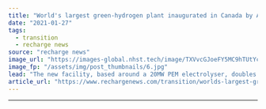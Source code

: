 ```yaml
---
title: "World's largest green-hydrogen plant inaugurated in Canada by Air Liquide"
date: "2021-01-27"
tags: 
  - transition
  - recharge news
source: "recharge news"
image_url: "https://images-global.nhst.tech/image/TXVvcGJoeFY5MC9hTUtYcGdJSnVLc0pYNk9ObnFBYUYzVVpLVDBJaTN6WT0=/nhst/binary/025df1170018061eaad1f5624a2ea5d1"
image_fp: "/assets/img/post_thumbnails/6.jpg"
lead: "The new facility, based around a 20MW PEM electrolyser, doubles the previous record set in Fukushima, Japan"
article_url: "https://www.rechargenews.com/transition/worlds-largest-green-hydrogen-plant-inaugurated-in-canada-by-air-liquide/2-1-952085"
---
```


---
